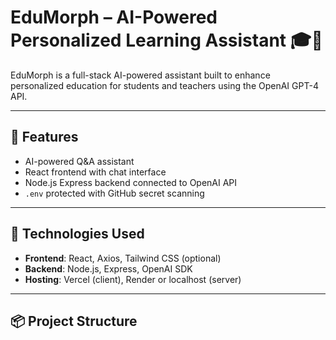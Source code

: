# EduMorph – AI-Powered Personalized Learning Assistant 🎓🤖

EduMorph is a full-stack AI-powered assistant built to enhance personalized education for students and teachers using the OpenAI GPT-4 API.

---

## 🧠 Features

- AI-powered Q&A assistant
- React frontend with chat interface
- Node.js Express backend connected to OpenAI API
- `.env` protected with GitHub secret scanning

---

## 🚀 Technologies Used

- **Frontend**: React, Axios, Tailwind CSS (optional)
- **Backend**: Node.js, Express, OpenAI SDK
- **Hosting**: Vercel (client), Render or localhost (server)

---

## 📦 Project Structure


